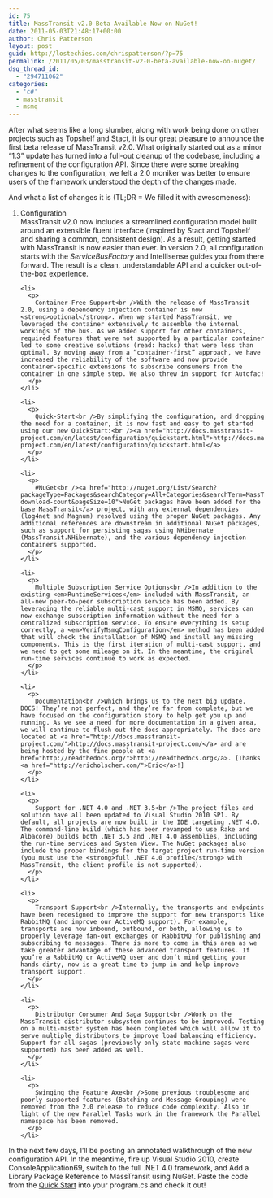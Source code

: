 ```yaml
---
id: 75
title: MassTransit v2.0 Beta Available Now on NuGet!
date: 2011-05-03T21:48:17+00:00
author: Chris Patterson
layout: post
guid: http://lostechies.com/chrispatterson/?p=75
permalink: /2011/05/03/masstransit-v2-0-beta-available-now-on-nuget/
dsq_thread_id:
  - "294711062"
categories:
  - 'c#'
  - masstransit
  - msmq
---
```

<div>
  <p>
    After what seems like a long slumber, along with work being done on other projects such as Topshelf and Stact, it is our great pleasure to announce the first beta release of MassTransit v2.0. What originally started out as a minor “1.3” update has turned into a full-out cleanup of the codebase, including a refinement of the configuration API. Since there were some breaking changes to the configuration, we felt a 2.0 moniker was better to ensure users of the framework understood the depth of the changes made.
  </p>
  
  <p>
    And what a list of changes it is (TL;DR = We filled it with awesomeness):
  </p>
  
  <ol>
    <li>
      <p>
        Configuration <br />MassTransit v2.0 now includes a streamlined configuration model built around an extensible fluent interface (inspired by Stact and Topshelf and sharing a common, consistent design). As a result, getting started with MassTransit is now easier than ever. In version 2.0, all configuration starts with the <em>ServiceBusFactory</em> and Intellisense guides you from there forward. The result is a clean, understandable API and a quicker out-of-the-box experience.
      </p>
    </li>
    
    <li>
      <p>
        Container-Free Support<br />With the release of MassTransit 2.0, using a dependency injection container is now <strong>optional</strong>. When we started MassTransit, we leveraged the container extensively to assemble the internal workings of the bus. As we added support for other containers, required features that were not supported by a particular container led to some creative solutions (read: hacks) that were less than optimal. By moving away from a “container-first” approach, we have increased the reliability of the software and now provide container-specific extensions to subscribe consumers from the container in one simple step. We also threw in support for Autofac!
      </p>
    </li>
    
    <li>
      <p>
        Quick-Start<br />By simplifying the configuration, and dropping the need for a container, it is now fast and easy to get started using our new QuickStart:<br /><a href="http://docs.masstransit-project.com/en/latest/configuration/quickstart.html">http://docs.masstransit-project.com/en/latest/configuration/quickstart.html</a>
      </p>
    </li>
    
    <li>
      <p>
        #NuGet<br /><a href="http://nuget.org/List/Search?packageType=Packages&searchCategory=All+Categories&searchTerm=MassTransit&sortOrder=package-download-count&pageSize=10">NuGet packages have been added for the base MassTransit</a> project, with any external dependencies (log4net and Magnum) resolved using the proper NuGet packages. Any additional references are downstream in additional NuGet packages, such as support for persisting sagas using NHibernate (MassTransit.NHibernate), and the various dependency injection containers supported.
      </p>
    </li>
    
    <li>
      <p>
        Multiple Subscription Service Options<br />In addition to the existing <em>RuntimeServices</em> included with MassTransit, an all-new peer-to-peer subscription service has been added. By leveraging the reliable multi-cast support in MSMQ, services can now exchange subscription information without the need for a centralized subscription service. To ensure everything is setup correctly, a <em>VerifyMsmqConfiguration</em> method has been added that will check the installation of MSMQ and install any missing components. This is the first iteration of multi-cast support, and we need to get some mileage on it. In the meantime, the original run-time services continue to work as expected.
      </p>
    </li>
    
    <li>
      <p>
        Documentation<br />Which brings us to the next big update. DOCS! They’re not perfect, and they’re far from complete, but we have focused on the configuration story to help get you up and running. As we see a need for more documentation in a given area, we will continue to flush out the docs appropriately. The docs are located at <a href="http://docs.masstransit-project.com/">http://docs.masstransit-project.com/</a> and are being hosted by the fine people at <a href="http://readthedocs.org/">http://readthedocs.org</a>. [Thanks <a href="http://ericholscher.com/">Eric</a>!]
      </p>
    </li>
    
    <li>
      <p>
        Support for .NET 4.0 and .NET 3.5<br />The project files and solution have all been updated to Visual Studio 2010 SP1. By default, all projects are now built in the IDE targeting .NET 4.0. The command-line build (which has been revamped to use Rake and Albacore) builds both .NET 3.5 and .NET 4.0 assemblies, including the run-time services and System View. The NuGet packages also include the proper bindings for the target project run-time version (you must use the <strong>full .NET 4.0 profile</strong> with MassTransit, the client profile is not supported).
      </p>
    </li>
    
    <li>
      <p>
        Transport Support<br />Internally, the transports and endpoints have been redesigned to improve the support for new transports like RabbitMQ (and improve our ActiveMQ support). For example, transports are now inbound, outbound, or both, allowing us to properly leverage fan-out exchanges on RabbitMQ for publishing and subscribing to messages. There is more to come in this area as we take greater advantage of these advanced transport features. If you’re a RabbitMQ or ActiveMQ user and don’t mind getting your hands dirty, now is a great time to jump in and help improve transport support.
      </p>
    </li>
    
    <li>
      <p>
        Distributor Consumer And Saga Support<br />Work on the MassTransit distributor subsystem continues to be improved. Testing on a multi-master system has been completed which will allow it to serve multiple distributors to improve load balancing efficiency. Support for all sagas (previously only state machine sagas were supported) has been added as well.
      </p>
    </li>
    
    <li>
      <p>
        Swinging the Feature Axe<br />Some previous troublesome and poorly supported features (Batching and Message Grouping) were removed from the 2.0 release to reduce code complexity. Also in light of the new Parallel Tasks work in the framework the Parallel namespace has been removed.
      </p>
    </li>
  </ol>
  
  <p>
    In the next few days, I&#8217;ll be posting an annotated walkthrough of the new configuration API. In the meantime, fire up Visual Studio 2010, create ConsoleApplication69, switch to the full .NET 4.0 framework, and Add a Library Package Reference to MassTransit using NuGet. Paste the code from the <a href="http://docs.masstransit-project.com/en/latest/configuration/quickstart.html">Quick Start</a> into your program.cs and check it out!
  </p>
</div>